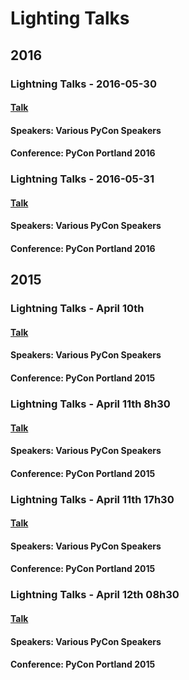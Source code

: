 # Lighting Talks

## 2016

### Lightning Talks - 2016-05-30
#### [Talk](https://www.youtube.com/watch?v=yC9m2GInXqU)
#### Speakers: Various PyCon Speakers
#### Conference: PyCon Portland 2016

### Lightning Talks - 2016-05-31
#### [Talk](https://www.youtube.com/watch?v=PulzIT8KYLk)
#### Speakers: Various PyCon Speakers
#### Conference: PyCon Portland 2016

## 2015

### Lightning Talks - April 10th
#### [Talk](https://www.youtube.com/watch?v=yws4n-0-Yj8)
#### Speakers: Various PyCon Speakers
#### Conference: PyCon Portland 2015

### Lightning Talks - April 11th 8h30
#### [Talk](https://www.youtube.com/watch?v=byClBydNI1A)
#### Speakers: Various PyCon Speakers
#### Conference: PyCon Portland 2015

### Lightning Talks - April 11th 17h30
#### [Talk](https://www.youtube.com/watch?v=JVVMMULwR4s)
#### Speakers: Various PyCon Speakers
#### Conference: PyCon Portland 2015

### Lightning Talks - April 12th 08h30
#### [Talk](https://www.youtube.com/watch?v=ZEE3dlo7ov0)
#### Speakers: Various PyCon Speakers
#### Conference: PyCon Portland 2015


